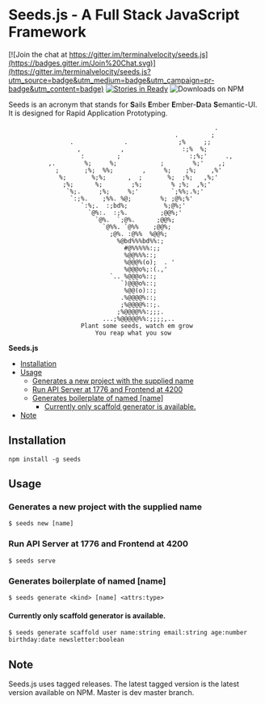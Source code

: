 Seeds.js - A Full Stack JavaScript Framework
=====

[![Join the chat at https://gitter.im/terminalvelocity/seeds.js](https://badges.gitter.im/Join%20Chat.svg)](https://gitter.im/terminalvelocity/seeds.js?utm_source=badge&utm_medium=badge&utm_campaign=pr-badge&utm_content=badge)
[![Stories in Ready](https://badge.waffle.io/terminalvelocity/seeds.js.png?label=ready&title=Ready)](https://waffle.io/terminalvelocity/seeds.js) ![Downloads on NPM](http://img.shields.io/npm/dm/seeds.svg?style=flat-square)

Seeds is an acronym that stands for **S**ails **E**mber **E**mber-**D**ata **S**emantic-UI. It is designed for Rapid Application Prototyping.

```
                                                         .
                                              .         ;
                 .              .              ;%     ;;
                   ,           ,                :;%  %;
                    :         ;                   :;%;'     .,
           ,.        %;     %;            ;        %;'    ,;
             ;       ;%;  %%;        ,     %;    ;%;    ,%'
              %;       %;%;      ,  ;       %;  ;%;   ,%;'
               ;%;      %;        ;%;        % ;%;  ,%;'
                `%;.     ;%;     %;'         `;%%;.%;'
                 `:;%.    ;%%. %@;        %; ;@%;%'
                    `:%;.  :;bd%;          %;@%;'
                      `@%:.  :;%.         ;@@%;'
                        `@%.  `;@%.      ;@@%;
                          `@%%. `@%%    ;@@%;
                            ;@%. :@%%  %@@%;
                              %@bd%%%bd%%:;
                                #@%%%%%:;;
                                %@@%%%::;
                                %@@@%(o);  . '
                                %@@@o%;:(.,'
                            `.. %@@@o%::;
                               `)@@@o%::;
                                %@@(o)::;
                               .%@@@@%::;
                               ;%@@@@%::;.
                              ;%@@@@%%:;;;.
                          ...;%@@@@@%%:;;;;,..
                    Plant some seeds, watch em grow
                        You reap what you sow
```

<!-- START doctoc generated TOC please keep comment here to allow auto update -->
<!-- DON'T EDIT THIS SECTION, INSTEAD RE-RUN doctoc TO UPDATE -->
**Seeds.js**

- [Installation](#installation)
- [Usage](#usage)
  - [Generates a new project with the supplied name](#generates-a-new-project-with-the-supplied-name)
  - [Run API Server at 1776 and Frontend at 4200](#run-api-server-at-1776-and-frontend-at-4200)
  - [Generates boilerplate of <kind> named [name]](#generates-boilerplate-of-kind-named-name)
    - [Currently only scaffold generator is available.](#currently-only-scaffold-generator-is-available)
- [Note](#note)

<!-- END doctoc generated TOC please keep comment here to allow auto update -->

## Installation
`npm install -g seeds`

## Usage

### Generates a new project with the supplied name
```
$ seeds new [name]
```

### Run API Server at 1776 and Frontend at 4200
```
$ seeds serve
```

### Generates boilerplate of <kind> named [name]
```
$ seeds generate <kind> [name] <attrs:type>
```

#### Currently only scaffold generator is available.

```
$ seeds generate scaffold user name:string email:string age:number birthday:date newsletter:boolean
```


## Note

Seeds.js uses tagged releases. The latest tagged version is the latest version available on NPM. Master is dev master branch.
